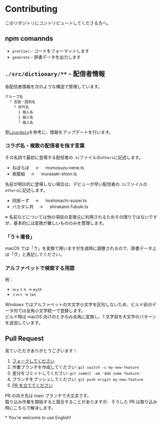 # Contributing

このリポジトリにコントリビュートしてくださる方へ。

## npm comannds

- `prettier` - コードをフォーマットします
- `generate` - 辞書データを出力します

## `./src/dictionary/**` - 配信者情報

各配信者情報を次のような構造で管理しています。

```
グループ名
  └ 言語・国別名
    └ 世代名
      ├ 個人名
      ├ 個人名
      └ 個人名
```

型[`LiverData`](./src/types/global/index.d.ts)を参考に、情報をアップデートを行います。

### コラボ名・複数の配信者を指す言葉

その名詞で最初に登場する配信者の`.ts`ファイルの`others`に記述します。

- ねぽらぼ　 → 　 momosuzu-nene.ts
- 紫龍組　 → 　 murasaki-shion.ts

名前が明示的に登場しない場合は、デビューが早い配信者の`.ts`ファイルの`others`に記述します。

- 同居ーず　 → 　 hoshimachi-suisei.ts
- バカタレ共　 → 　 shirakami-fubuki.ts

※ 名前などについては他の項目の変換元に利用されるためその限りではないですが、基本的には変換が難しいもののみを管理します。

### 「う＋濁音」

macOS では「ゔ」を変換で用いますが生成時に調整されるので、辞書データ上は「ヴ」と表記してください。

### アルファベットで検索する用語

例：

- `ｍｙｔｈ` -> `myth`
- `ｔｍｔ` -> `tmt`

Windows ではアルファベットの大文字小文字を区別しないため、ビルド前のデータ内では全角小文字統一で登録します。  
ビルド時は macOS 向けのときのみ全角に変換し、1 文字目を大文字のパターンを追加しています。

## Pull Request

見ていただきありがとうございます！

1. [フォークしてください](https://github.com/heppokofrontend/hololive-dictionary/fork)
2. 作業ブランチを作成してください: `git switch -c my-new-feature`
3. 差分をコミットしてください: `git commit -am 'Add some feature'`
4. ブランチをプッシュしてください: `git push origin my-new-feature`
5. [PR を立ててください](https://github.com/heppokofrontend/hololive-dictionary/pulls)

PR の向き先は main ブランチで大丈夫です。  
取り込み作業を開始すると競合することがありますが、そうした PR は取り込み時にこちらで解決します。

\* You're welcome to use English!
